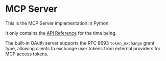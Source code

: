 # MCP Server

This is the MCP Server implementation in Python.

It only contains the [API Reference](api.md) for the time being.

The built-in OAuth server supports the RFC 8693 `token_exchange` grant type,
allowing clients to exchange user tokens from external providers for MCP
access tokens.
